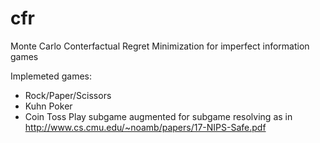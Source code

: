 # cfr
Monte Carlo Conterfactual Regret Minimization for imperfect information games

Implemeted games:
  - Rock/Paper/Scissors
  - Kuhn Poker 
  - Coin Toss Play subgame augmented for subgame resolving as in http://www.cs.cmu.edu/~noamb/papers/17-NIPS-Safe.pdf
